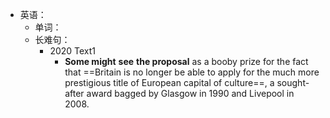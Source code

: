 - 英语：
	- 单词：
	- 长难句：
		- 2020 Text1
			- **Some might** **see** **the proposal** as a booby prize for the fact that ==Britain is no longer be able to apply for the much more prestigious title of European capital of culture==, a sought-after award bagged by Glasgow in 1990 and Livepool in 2008.